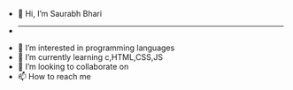 - 👋 Hi, I’m Saurabh Bhari
- <hr> 
- 👀 I’m interested in programming languages
- 🌱 I’m currently learning c,HTML,CSS,JS
- 💞️ I’m looking to collaborate on 
- 📫 How to reach me 

<!---
saurabh8github/saurabh8github is a ✨ special ✨ repository because its `README.md` (this file) appears on your GitHub profile.
You can click the Preview link to take a look at your changes.
--->
